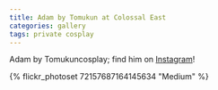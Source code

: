 ```yaml
---
title: Adam by Tomukun at Colossal East
categories: gallery
tags: private cosplay 
---
```


Adam by Tomukuncosplay; find him on [Instagram](https://www.instagram.com/tomukuncosplay/)!

{% flickr_photoset 72157687164145634 "Medium" %}
